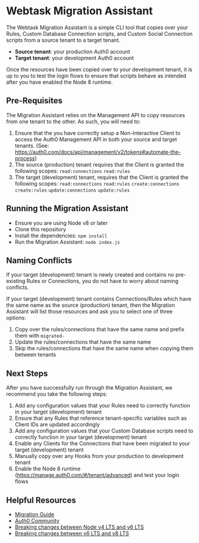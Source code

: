 # Webtask Migration Assistant

The Webtask Migration Assistant is a simple CLI tool that copies over your Rules, Custom Database Connection scripts, and Custom Social Connection scripts from a source tenant to a target tenant.

- **Source tenant**: your production Auth0 account
- **Target tenant**: your development Auth0 account

Once the resources have been copied over to your development tenant, it is up to you to test the login flows to ensure that scripts behave as intended after you have enabled the Node 8 runtime.

## Pre-Requisites

The Migration Assistant relies on the Management API to copy resources from one tenant to the other. As such, you will need to:

1. Ensure that the you have correctly setup a Non-Interactive Client to access the Auth0 Management API in both your source and target tenants. (See: https://auth0.com/docs/api/management/v2/tokens#automate-the-process)
2. The source (production) tenant requires that the Client is granted the following scopes: `read:connections` `read:rules`
3. The target (development) tenant, requires that the Client is granted the following scopes: `read:connections` `read:rules` `create:connections` `create:rules` `update:connections` `update:rules`

## Running the Migration Assistant

- Ensure you are using Node v8 or later
- Clone this repository
- Install the dependencies: `npm install`
- Run the Migration Assistant: `node index.js`

## Naming Conflicts

If your target (development) tenant is newly created and contains no pre-existing Rules or Connections, you do not have to worry about naming conflicts.

If your target (development) tenant contains Connections/Rules which have the same name as the source (production) tenant, then the Migration Assistant will list those resources and ask you to select one of three options:

1. Copy over the rules/connections that have the same name and prefix them with `migrated-`
2. Update the rules/connections that have the same name
3. Skip the rules/connections that have the same name when copying them between tenants

## Next Steps

After you have successfully run through the Migration Assistant, we recommend you take the following steps:

1. Add any configuration values that your Rules need to correctly function in your target (development) tenant
2. Ensure that any Rules that reference tenant-specific variables such as Client IDs are updated accordingly
3. Add any configuration values that your Custom Database scripts need to correctly function in your target (development) tenant
4. Enable any Clients for the Connections that have been migrated to your target (development) tenant
5. Manually copy over any Hooks from your production to development tenant
6. Enable the Node 8 runtime (https://manage.auth0.com/#/tenant/advanced) and test your login flows

## Helpful Resources

- [Migration Guide](https://auth0.com/docs/migrations/guides/extensibility-node8)
- [Auth0 Community](https://community.auth0.com/)
- [Breaking changes between Node v4 LTS and v6 LTS](https://github.com/nodejs/node/wiki/Breaking-changes-between-v4-LTS-and-v6-LTS)
- [Breaking changes between v6 LTS and v8 LTS](https://github.com/nodejs/node/wiki/Breaking-changes-between-v6-LTS-and-v8-LTS)
